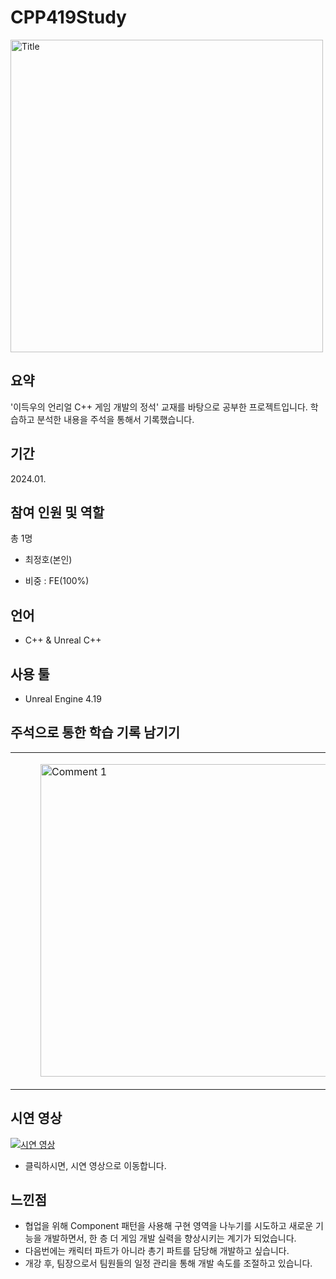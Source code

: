 # CPP419Study


<img src = "https://github.com/Freode/CPP419Study/blob/main/ReadMeImage/CPP419_Title_1.png?raw=true" alt="Title" width="500">


## 요약


'이득우의 언리얼 C++ 게임 개발의 정석' 교재를 바탕으로 공부한 프로젝트입니다.
학습하고 분석한 내용을 주석을 통해서 기록했습니다.


## 기간
2024.01.


## 참여 인원 및 역할
총 1명
- 최정호(본인)


- 비중 : FE(100%)


## 언어
- C++ & Unreal C++

  
## 사용 툴
- Unreal Engine 4.19


## 주석으로 통한 학습 기록 남기기


<table>
  <tr>
    <td>
      <figure>
        <img src = "https://github.com/Freode/CPP419Study/blob/main/ReadMeImage/CPP419_Comment_1.png?raw=true" alt="Comment 1" width="500">
      </figure>
    </td>
    <td>
      <img src = "https://github.com/Freode/CPP419Study/blob/main/ReadMeImage/CPP419_Comment_2.png?raw=true" alt="Comment 2" width="500">
    </td>
  </tr>
</table>



## 시연 영상
[![시연 영상](https://github.com/Freode/CPP419Study/blob/main/ReadMeImage/CPP419_Title_1.png)](https://youtu.be/0s7hqYSqGRg)
- 클릭하시면, 시연 영상으로 이동합니다.


## 느낀점


- 협업을 위해 Component 패턴을 사용해 구현 영역을 나누기를 시도하고 새로운 기능을 개발하면서, 한 층 더 게임 개발 실력을 향상시키는 계기가 되었습니다.
- 다음번에는 캐릭터 파트가 아니라 총기 파트를 담당해 개발하고 싶습니다.
- 개강 후, 팀장으로서 팀원들의 일정 관리을 통해 개발 속도를 조절하고 있습니다.
